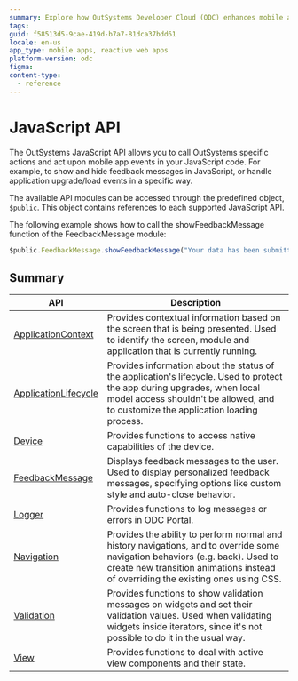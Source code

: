 ```yaml
---
summary: Explore how OutSystems Developer Cloud (ODC) enhances mobile and reactive web apps through its comprehensive JavaScript API for custom user experiences.
tags:
guid: f58513d5-9cae-419d-b7a7-81dca37bdd61
locale: en-us
app_type: mobile apps, reactive web apps
platform-version: odc
figma:
content-type:
  - reference
---
```


# JavaScript API

The OutSystems JavaScript API allows you to call OutSystems specific actions and act upon mobile app events in your JavaScript code. For example, to show and hide feedback messages in JavaScript, or handle application upgrade/load events in a specific way.

The available API modules can be accessed through the predefined object, `$public`. This object contains references to each supported JavaScript API.

The following example shows how to call the showFeedbackMessage function of the FeedbackMessage module:

```javascript
$public.FeedbackMessage.showFeedbackMessage("Your data has been submitted.", 1);
```

## Summary

|API|Description|
|---|---|
|[ApplicationContext](applicationcontext.md)|Provides contextual information based on the screen that is being presented. Used to identify the screen, module and application that is currently running.|
|[ApplicationLifecycle](applicationlifecycle.md)|Provides information about the status of the application's lifecycle. Used to protect the app during upgrades, when local model access shouldn't be allowed, and to customize the application loading process.|
|[Device](device.md)|Provides functions to access native capabilities of the device.|
|[FeedbackMessage](feedbackmessage.md)|Displays feedback messages to the user. Used to display personalized feedback messages, specifying options like custom style and auto-close behavior.|
|[Logger](logger.md)|Provides functions to log messages or errors in ODC Portal.|
|[Navigation](navigation.md)|Provides the ability to perform normal and history navigations, and to override some navigation behaviors (e.g. back). Used to create new transition animations instead of overriding the existing ones using CSS.|
|[Validation](validation.md)|Provides functions to show validation messages on widgets and set their validation values. Used when validating widgets inside iterators, since it's not possible to do it in the usual way.|
|[View](view.md)|Provides functions to deal with active view components and their state.|
